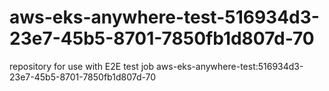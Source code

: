 # aws-eks-anywhere-test-516934d3-23e7-45b5-8701-7850fb1d807d-70
repository for use with E2E test job aws-eks-anywhere-test:516934d3-23e7-45b5-8701-7850fb1d807d-70
